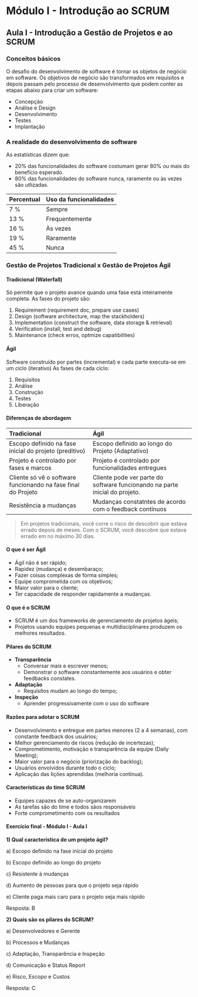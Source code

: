 # Módulo I - Introdução ao SCRUM

## Aula I - Introdução a Gestão de Projetos e ao SCRUM

### Conceitos básicos

O desafio do desenvolvimento de software é tornar os objetos de negócio em software. Os objetivos de negócio são transformados em requisitos e depois passam pelo processo de desenvolvimento que podem conter as etapas abaixo para criar um software:
- Concepção
- Análise e Design
- Desenvolvimento
- Testes
- Implantação

### A realidade do desenvolvimento de software

As estatísticas dizem que:
- 20% das funcionalidades do software costumam gerar 80% ou mais do benefício esperado.
- 80% das funcionalidades do software nunca, raramente ou às vezes são utlizadas.

| Percentual | Uso da funcionalidades |
| ------ | ------ |
| 7 % | Sempre |
| 13 % | Frequentemente |
| 16 % | Às vezes |
| 19 % | Raramente |
| 45 % | Nunca |

### Gestão de Projetos Tradicional x Gestão de Projetos Ágil

#### Tradicional (Waterfall)

Só permite que o projeto avance quando uma fase está inteiramente completa.
As fases do projeto são:

1. Requirement (requirement doc, prepare use cases)
2. Design (software architecture, map the stackholders)
3. Implementation (construct the software, data storage & retrieval)
4. Verification (install, test and debug)
5. Maintenance (check erros, optmize capatibilities)

#### Ágil

Software construído por partes (incremental) e cada parte executa-se em um ciclo (iterativo)
As fases de cada ciclo:

1. Requisitos
2. Análise
3. Construção
4. Testes
5. Liberação

#### Diferenças de abordagem

| Tradicional  | Ágil |
| :------------ | :------------ |
| Escopo definido na fase inicial do projeto (preditivo)  | Escopo definido ao longo do Projeto (Adaptativo)  |
| Projeto é controlado por fases e marcos  |  Projeto é controlado por funcionalidades entregues |
| Cliente só vê o software funcionando na fase final do Projeto | Cliente pode ver parte do software funcionando na parte inicial do projeto.  |
|Resistência a mudanças|Mudanças constatntes de acordo com o feedback contínuos|

> Em projetos tradicionais, você corre o risco de descobrir que estava errado depois de meses. Com o SCRUM, você descobre que estava errado em no máximo 30 dias.

#### O que é ser Ágil

- Ágil não é ser rápido;
- Rapidez (mudança) e desembaraço;
- Fazer coisas complexas de forma simples;
- Equipe comprometida com os objetivos;
- Maior valor para o cliente;
- Ter capacidade de responder rapidamente a mudanças.

#### O que é o SCRUM

- SCRUM é um dos frameworks de gerenciamento de projetos ágeis;
- Projetos usando equipes pequenas e multidisciplinares produzem os melhores resultados.

#### Pilares do SCRUM

- **Transparência**
  - Conversar mais e escrever menos;
  - Demonstrar o software constantemente aos usuários e obter feedbacks constates.
- **Adaptação**
  - Requisitos mudam ao longo do tempo;
- **Inspeção**
  - Aprender progressivamente com o uso do software

#### Razões para adotar o SCRUM

- Desenvolvimento e entregue em partes menores (2 a 4 semanas), com constante feedback dos usuários;
- Melhor gerenciamento de riscos (redução de incertezas);
- Comprometimento, motivação e transparência da equipe (Daily Meeting);
- Maior valor para o negócio (priorização do backlog);
- Usuários envolvidos durante todo o ciclo;
- Aplicação das lições aprendidas (melhoria contínua).

#### Características do time SCRUM

- Equipes capazes de se auto-organizarem
- As tarefas são do time e todos sãos responsáveis
- Forte comprometimento com os resultados

#### Exercício final - Módulo I - Aula I

**1) Qual característica de um projeto ágil?**

a) Escopo definido na fase inicial do projeto

b) Escopo definido ao longo do projeto

c) Resistente à mudanças

d) Aumento de pessoas para que o projeto seja rápido

e) Cliente paga mais caro para o projeto seja mais rápido

Resposta: B

**2) Quais são os pilares do SCRUM?**

a) Desenvolvedores e Gerente

b) Processos e Mudanças

c) Adaptação, Transparência e Inspeção

d) Comunicação e Status Report

e) Risco, Escopo e Custos

Resposta: C